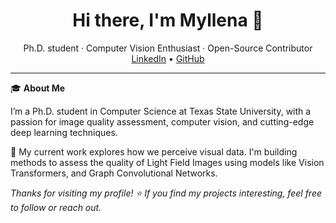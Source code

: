 <h1 align="center">Hi there, I'm Myllena 👋</h1>

<p align="center">
  Ph.D. student · Computer Vision Enthusiast · Open-Source Contributor<br>
  <a href="https://www.linkedin.com/in/myllenaprado/">LinkedIn</a> •
  <a href="https://github.com/MyllenaAPrado">GitHub</a>
</p>

---

🎓 **About Me**

I’m a Ph.D. student in Computer Science at Texas State University, with a passion for image quality assessment, computer vision, and cutting-edge deep learning techniques. 

🔬 My current work explores how we perceive visual data. I'm building methods to assess the quality of Light Field Images using models like Vision Transformers, and Graph Convolutional Networks. 



_Thanks for visiting my profile! ⭐ If you find my projects interesting, feel free to follow or reach out._
